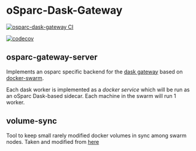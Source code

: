 # oSparc-Dask-Gateway

[![osparc-dask-gateway CI](https://github.com/ITISFoundation/osparc-dask-gateway/actions/workflows/gateway.yml/badge.svg)](https://github.com/ITISFoundation/osparc-dask-gateway/actions/workflows/gateway.yml)

[![codecov](https://codecov.io/gh/ITISFoundation/osparc-dask-gateway/branch/master/graph/badge.svg?token=I637tqTNuI)](https://codecov.io/gh/ITISFoundation/osparc-dask-gateway)

## osparc-gateway-server

Implements an osparc specific backend for the [dask gateway](https://gateway.dask.org/) based on [docker-swarm](https://docs.docker.com/engine/swarm/).

Each dask worker is implemented as a *docker service* which will be run as an oSparc Dask-based sidecar. Each machine in the swarm will run 1 worker.

## volume-sync

Tool to keep small rarely modified docker volumes in sync among swarm nodes. Taken and modified from [here](https://github.com/granlem/docker-volume-sync/)
